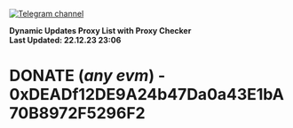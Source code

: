 [![Telegram channel](https://img.shields.io/endpoint?url=https://runkit.io/damiankrawczyk/telegram-badge/branches/master?url=https://t.me/n4z4v0d)](https://t.me/n4z4v0d) 

**Dynamic Updates Proxy List with Proxy Checker**  
**Last Updated: 22.12.23 23:06**

# DONATE (_any evm_) - 0xDEADf12DE9A24b47Da0a43E1bA70B8972F5296F2
